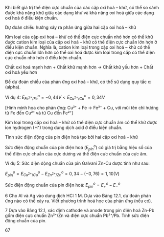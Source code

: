 Khi biết giá trị thế điện cực chuẩn của các cặp oxi hoá – khử, có thể so sánh được khả năng khử giữa các dạng khử và khả năng oxi hoá giữa các dạng oxi hoá ở điều kiện chuẩn.

Dự đoán chiều hướng xảy ra phản ứng giữa hai cặp oxi hoá – khử

Kim loại của cặp oxi hoá – khử có thể điện cực chuẩn nhỏ hơn có thể khử được cation kim loại của cặp oxi hoá – khử có thế điện cực chuẩn lớn hơn ở điều kiện chuẩn. Nghĩa là, cation kim loại trong cặp oxi hoá – khử có thế điện cực chuẩn lớn hơn có thể oxi hoá được kim loại trong cặp có thế điện cực chuẩn nhỏ hơn ở điều kiện chuẩn.

Chất oxi hoá mạnh hơn + Chất khử mạnh hơn
→ Chất khử yếu hơn + Chất oxi hoá yếu hơn

Để dự đoán chiều của phản ứng oxi hoá – khử, có thể sử dụng quy tắc α (alpha).

Ví dụ 4: $E^o_{Fe^{2+}/Fe} = -0,44 V < E^o_{Cu^{2+}/Cu} = 0,34 V$

[Hình minh họa cho phản ứng: Cu²⁺ + Fe → Fe²⁺ + Cu, với mũi tên chỉ hướng từ Fe đến Cu²⁺ và từ Cu đến Fe²⁺]

Kim loại trong cặp oxi hoá – khử có thế điện cực chuẩn âm có thể khử được ion hydrogen (H⁺) trong dung dịch acid ở điều kiện chuẩn.

Tính sức điện động của pin điện hoá tạo bởi hai cặp oxi hoá – khử

Sức điện động chuẩn của pin điện hoá ($E^o_{pin}$) có giá trị bằng hiệu số của thế điện cực chuẩn của cực dương và thế điện cực chuẩn của cực âm.

Ví dụ 5: Sức điện động chuẩn của pin Galvani Zn-Cu được tính như sau:

$E^o_{pin} = E^o_{Cu^{2+}/Cu} - E^o_{Zn^{2+}/Zn} = 0,34 - (-0,76) = 1,10 (V)$

Sức điện động chuẩn của pin điện hoá: $E^o_{pin} = E^o_+ - E^o_-$

6 Cho Al và Ag vào dung dịch HCl 1 M. Dựa vào Bảng 12.1, dự đoán phản ứng nào có thể xảy ra. Viết phương trình hoá học của phản ứng (nếu có).

7 Dựa vào Bảng 12.1, xác định cathode và anode trong pin điện hoá Zn-Pb gồm điện cực chuẩn Zn²⁺/Zn và điện cực chuẩn Pb²⁺/Pb. Tính sức điện động chuẩn của pin.

67